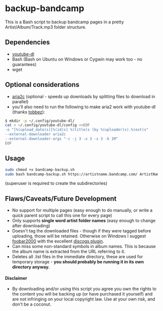 # backup-bandcamp
This is a Bash script to backup bandcamp pages in a pretty Artist/Album/Track.mp3 folder structure.

## Dependencies
- [youtube-dl](https://github.com/rg3/youtube-dl/)
- Bash (Bash on Ubuntu on Windows or Cygwin may work too - no guarantees)
- wget

## Optional considerations
- [aria2c](https://github.com/aria2/aria2) (optional - speeds up downloads by splitting files to download in parallel)
- you'll also need to run the following to make aria2 work with youtube-dl (thanks [tobbez](https://github.com/tobbez/youtube-dl-aria)):

```sh
$ mkdir -p ~/.config/youtube-dl/
cat > ~/.config/youtube-dl/config <<EOF
-o "[%(upload_date)s][%(id)s] %(title)s (by %(uploader)s).%(ext)s"
--external-downloader aria2c
--external-downloader-args "-c -j 3 -x 3 -s 3 -k 1M"
EOF
```

## Usage
```sh
sudo chmod +x bandcamp-backup.sh
sudo bash bandcamp-backup.sh https://artistname.bandcamp.com/ ArtistName
```
(superuser is required to create the subdirectories)

## Flaws/Caveats/Future Development
- No support for multiple pages (easy enough to do manually, or write a quick parent script to call this one for every page)
- Only supports **single word artist folder names** (easy enough to change after downloading)
- Doesn't tag the downloaded files - though if they were tagged before uploading, those will be retained. Otherwise on Windows I suggest [foobar2000](https://www.foobar2000.org) with the excellent [discogs plugin](https://bitbucket.org/zoomorph/foo_discogs).
- Can miss some non-standard symbols in album names. This is because the album name is extracted from the URL referring to it.
- Deletes all .list files in the immediate directory, these are used for temporary storage - **you should probably be running it in its own directory anyway.**


#### Disclaimer
- By downloading and/or using this script you agree you own the rights to the content you will be backing up (or have purchased it yourself) and are not infringing on your local copyright law. Use at your own risk, and don't be a coconut.
